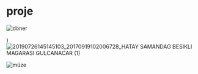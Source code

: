 # proje


![döner](https://github.com/sidikaBozkurt/proje/assets/169656059/0f82ae25-f2b4-4c56-9558-ac3648dc18b5)

)
![20190726145145103_20170919102006728_HATAY SAMANDAG BESIKLI MAGARASI GULCANACAR (1)](https://github.com/sidikaBozkurt/proje/assets/169656059/6e8afc38-4060-4487-8b73-3174e40407cc)

![müze](https://github.com/sidikaBozkurt/proje/assets/169656059/ca413603-8b09-4e66-8631-4a716444bbc9)
